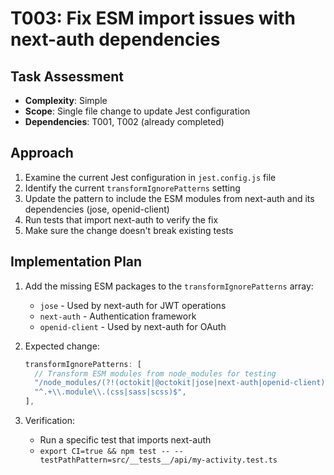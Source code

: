 # T003: Fix ESM import issues with next-auth dependencies

## Task Assessment
- **Complexity**: Simple
- **Scope**: Single file change to update Jest configuration
- **Dependencies**: T001, T002 (already completed)

## Approach
1. Examine the current Jest configuration in `jest.config.js` file
2. Identify the current `transformIgnorePatterns` setting
3. Update the pattern to include the ESM modules from next-auth and its dependencies (jose, openid-client)
4. Run tests that import next-auth to verify the fix
5. Make sure the change doesn't break existing tests

## Implementation Plan
1. Add the missing ESM packages to the `transformIgnorePatterns` array:
   - `jose` - Used by next-auth for JWT operations
   - `next-auth` - Authentication framework
   - `openid-client` - Used by next-auth for OAuth

2. Expected change:
   ```javascript
   transformIgnorePatterns: [
     // Transform ESM modules from node_modules for testing
     "/node_modules/(?!(octokit|@octokit|jose|next-auth|openid-client)/)",
     "^.+\\.module\\.(css|sass|scss)$",
   ],
   ```

3. Verification:
   - Run a specific test that imports next-auth
   - `export CI=true && npm test -- --testPathPattern=src/__tests__/api/my-activity.test.ts`